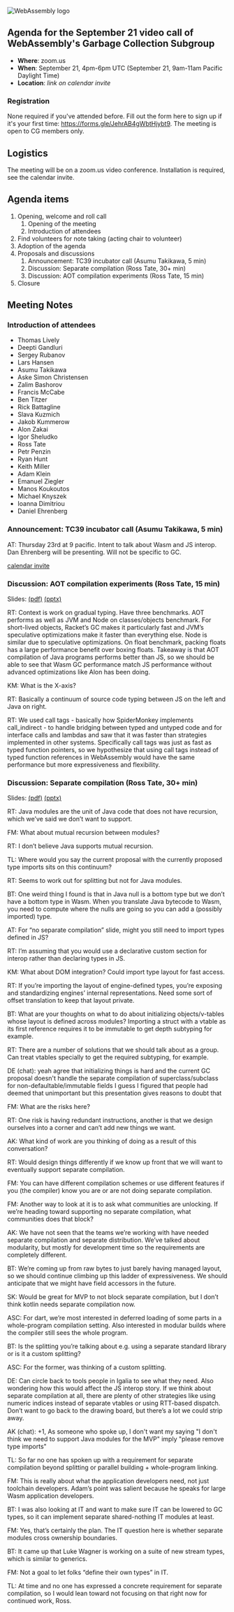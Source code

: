 ![WebAssembly logo](/images/WebAssembly.png)

## Agenda for the September 21 video call of WebAssembly's Garbage Collection Subgroup

- **Where**: zoom.us
- **When**: September 21, 4pm-6pm UTC (September 21, 9am-11am Pacific Daylight Time)
- **Location**: *link on calendar invite*

### Registration

None required if you've attended before. Fill out the form here to sign up if
it's your first time: https://forms.gle/JehrAB4gWbtHjybt9. The meeting is open
to CG members only.

## Logistics

The meeting will be on a zoom.us video conference.
Installation is required, see the calendar invite.

## Agenda items

1. Opening, welcome and roll call
    1. Opening of the meeting
    1. Introduction of attendees
1. Find volunteers for note taking (acting chair to volunteer)
1. Adoption of the agenda
1. Proposals and discussions
    1. Announcement: TC39 incubator call (Asumu Takikawa, 5 min)
    1. Discussion: Separate compilation (Ross Tate, 30+ min)
    1. Discussion: AOT compilation experiments (Ross Tate, 15 min)
1. Closure

## Meeting Notes

### Introduction of attendees

- Thomas Lively
- Deepti Gandluri
- Sergey Rubanov
- Lars Hansen
- Asumu Takikawa
- Aske Simon Christensen
- Zalim Bashorov
- Francis McCabe
- Ben Titzer
- Rick Battagline
- Slava Kuzmich
- Jakob Kummerow
- Alon Zakai
- Igor Sheludko
- Ross Tate
- Petr Penzin
- Ryan Hunt
- Keith Miller
- Adam Klein
- Emanuel Ziegler
- Manos Koukoutos
- Michael Knyszek
- Ioanna Dimitriou
- Daniel Ehrenberg

###  Announcement: TC39 incubator call (Asumu Takikawa, 5 min)

AT: Thursday 23rd at 9 pacific. Intent to talk about Wasm and JS interop. Dan Ehrenberg will be presenting. Will not be specific to GC.

[calendar invite](https://calendar.google.com/calendar/event?eid=MmNkNWwybTNrdXRxYzN2M205c2YwM3FoZTcgbW96aWxsYS5jb21fbDdiNTBpdHBhYTlibnJ2cjYxbmVicXJuZThAZw&ctz=America/Los_Angeles)

###  Discussion: AOT compilation experiments (Ross Tate, 15 min)

Slides: [(pdf)](presentations/2021-09-21-tate-experiments-with-aot-compilation.pdf) [(pptx)](presentations/2021-09-21-tate-experiments-with-aot-compilation.pptx)

RT: Context is work on gradual typing. Have three benchmarks. AOT performs as well as JVM and Node on classes/objects benchmark. For short-lived objects, Racket’s GC makes it particularly fast and JVM’s speculative optimizations make it faster than everything else. Node is similar due to speculative optimizations. On float benchmark, packing floats has a large performance benefit over boxing floats. Takeaway is that AOT compilation of Java programs performs better than JS, so we should be able to see that Wasm GC performance match JS performance without advanced optimizations like Alon has been doing.

KM: What is the X-axis?

RT: Basically a continuum of source code typing between JS on the left and Java on right.

RT: We used call tags - basically how SpiderMonkey implements call_indirect - to handle bridging between typed and untyped code and for interface calls and lambdas and saw that it was faster than strategies implemented in other systems. Specifically call tags was just as fast as typed function pointers, so we hypothesize that using call tags instead of typed function references in WebAssembly would have the same performance but more expressiveness and flexibility.

###  Discussion: Separate compilation (Ross Tate, 30+ min)

Slides: [(pdf)](presentations/2021-09-21-separate-compilation-prioritization.pdf) [(pptx)](presentations/2021-09-21-separate-compilation-prioritization.pptx)

RT: Java modules are the unit of Java code that does not have recursion, which we’ve said we don’t want to support.

FM: What about mutual recursion between modules?

RT: I don’t believe Java supports mutual recursion.

TL: Where would you say the current proposal with the currently proposed type imports sits on this continuum?

RT: Seems to work out for splitting but not for Java modules.

BT: One weird thing I found is that in Java null is a bottom type but we don’t have a bottom type in Wasm. When you translate Java bytecode to Wasm, you need to compute where the nulls are going so you can add a (possibly imported) type.

AT: For “no separate compilation” slide, might you still need to import types defined in JS?

RT: I’m assuming that you would use a declarative custom section for interop rather than declaring types in JS.

KM: What about DOM integration? Could import type layout for fast access.

RT: If you’re importing the layout of engine-defined types, you’re exposing and standardizing engines’ internal representations. Need some sort of offset translation to keep that layout private.

BT: What are your thoughts on what to do about initializing objects/v-tables whose layout is defined across modules? Importing a struct with a vtable as its first reference requires it to be immutable to get depth subtyping for example.

RT: There are a number of solutions that we should talk about as a group. Can treat vtables specially to get the required subtyping, for example.

DE (chat): yeah agree that initializing things is hard and the current GC proposal doesn't handle the separate compilation of superclass/subclass for non-defaultable/immutable fields
I guess I figured that people had deemed that unimportant but this presentation gives reasons to doubt that

FM: What are the risks here?

RT: One risk is having redundant instructions, another is that we design ourselves into a corner and can’t add new things we want.

AK: What kind of work are you thinking of doing as a result of this conversation?

RT: Would design things differently if we know up front that we will want to eventually support separate compilation.

FM: You can have different compilation schemes or use different features if you (the compiler) know you are or are not doing separate compilation.

FM: Another way to look at it is to ask what communities are unlocking. If we’re heading toward supporting no separate compilation, what communities does that block?

AK: We have not seen that the teams we’re working with have needed separate compilation and separate distribution. We’ve talked about modularity, but mostly for development time so the requirements are completely different.

BT: We’re coming up from raw bytes to just barely having managed layout, so we should continue climbing up this ladder of expressiveness. We should anticipate that we might have field accessors in the future.

SK: Would be great for MVP to not block separate compilation, but I don’t think kotlin needs separate compilation now.

ASC: For dart, we’re most interested in deferred loading of some parts in a whole-program compilation setting. Also interested in modular builds where the compiler still sees the whole program.

BT: Is the splitting you’re talking about e.g. using a separate standard library or is it a custom splitting?

ASC: For the former, was thinking of a custom splitting.

DE: Can circle back to tools people in Igalia to see what they need. Also wondering how this would affect the JS interop story. If we think about separate compilation at all, there are plenty of other strategies like using numeric indices instead of separate vtables or using RTT-based dispatch. Don’t want to go back to the drawing board, but there’s a lot we could strip away.

AK (chat): +1, As someone who spoke up, I don't want my saying "I don't think we need to support Java modules for the MVP" imply "please remove type imports"

TL: So far no one has spoken up with a requirement for separate compilation beyond splitting or parallel building + whole-program linking.

FM: This is really about what the application developers need, not just toolchain developers. Adam’s point was salient because he speaks for large Wasm application developers.

BT: I was also looking at IT and want to make sure IT can be lowered to GC types, so it can implement separate shared-nothing IT modules at least.

FM: Yes, that’s certainly the plan. The IT question here is whether separate modules cross ownership boundaries.

BT: It came up that Luke Wagner is working on a suite of new stream types, which is similar to generics.

FM: Not a goal to let folks “define their own types” in IT.

TL: At time and no one has expressed a concrete requirement for separate compilation, so I would lean toward not focusing on that right now for continued work, Ross.
